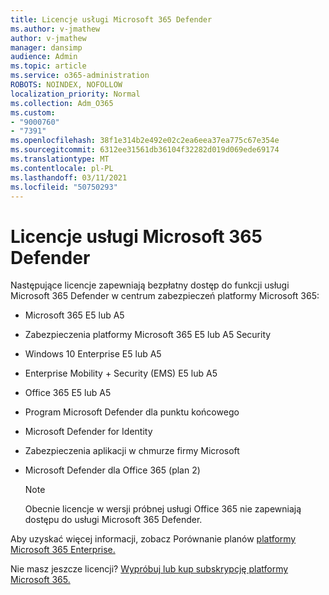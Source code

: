 ```yaml
---
title: Licencje usługi Microsoft 365 Defender
ms.author: v-jmathew
author: v-jmathew
manager: dansimp
audience: Admin
ms.topic: article
ms.service: o365-administration
ROBOTS: NOINDEX, NOFOLLOW
localization_priority: Normal
ms.collection: Adm_O365
ms.custom:
- "9000760"
- "7391"
ms.openlocfilehash: 38f1e314b2e492e02c2ea6eea37ea775c67e354e
ms.sourcegitcommit: 6312ee31561db36104f32282d019d069ede69174
ms.translationtype: MT
ms.contentlocale: pl-PL
ms.lasthandoff: 03/11/2021
ms.locfileid: "50750293"
---
```

# <a name="licenses-for-microsoft-365-defender"></a>Licencje usługi Microsoft 365 Defender

Następujące licencje zapewniają bezpłatny dostęp do funkcji usługi Microsoft 365 Defender w centrum zabezpieczeń platformy Microsoft 365:

- Microsoft 365 E5 lub A5
- Zabezpieczenia platformy Microsoft 365 E5 lub A5 Security
- Windows 10 Enterprise E5 lub A5
- Enterprise Mobility + Security (EMS) E5 lub A5
- Office 365 E5 lub A5
- Program Microsoft Defender dla punktu końcowego
- Microsoft Defender for Identity
- Zabezpieczenia aplikacji w chmurze firmy Microsoft
- Microsoft Defender dla Office 365 (plan 2)

    > [!NOTE]
    > Obecnie licencje w wersji próbnej usługi Office 365 nie zapewniają dostępu do usługi Microsoft 365 Defender.

Aby uzyskać więcej informacji, zobacz Porównanie planów [platformy Microsoft 365 Enterprise.](https://go.microsoft.com/fwlink/?linkid=2143458)

Nie masz jeszcze licencji? [Wypróbuj lub kup subskrypcję platformy Microsoft 365.](https://go.microsoft.com/fwlink/?linkid=2143625)
